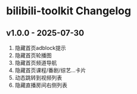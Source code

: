 <!-- Keep a Changelog guide -> https://keepachangelog.com -->

# bilibili-toolkit Changelog

## v1.0.0 - 2025-07-30

1. 隐藏首页adblock提示
2. 隐藏首页轮播图
3. 隐藏首页频道导航
4. 隐藏首页课程/番剧/综艺...卡片
5. 动态跳转到视频列表
6. 隐藏直播房间右侧列表
